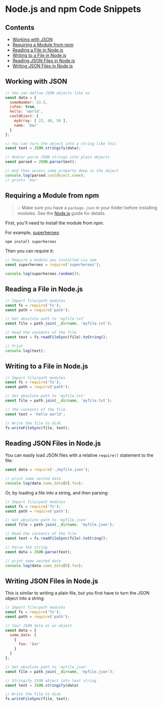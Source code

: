 # Node.js and npm Code Snippets

## Contents

- [Working with JSON](#working-with-json)
- [Requiring a Module from npm](#requiring-a-module)
- [Reading a File in Node.js](#reading-a-file-in-nodejs)
- [Writing to a File in Node.js](#writing-to-a-file-in-nodejs)
- [Reading JSON Files in Node.js](#reading-json-files-in-nodejs)
- [Writing JSON Files in Node.js](#writing-json-files-in-nodejs)

## Working with JSON

```js
// You can define JSON objects like so
const data = {
  someNumber: 23.5,
  isFoo: true,
  hello: 'world',
  coolObject: {
    myArray: [ 23, 40, 50 ],
    name: 'bar'
  }
};

// You can turn the object into a string like this
const text = JSON.stringify(data);

// And/or parse JSON strings into plain objects
const parsed = JSON.parse(text);

// And then access some property deep in the object
console.log(parsed.coolObject.name);
// prints 'bar'
```

## Requiring a Module from npm

> :bulb: Make sure you have a `package.json` in your folder before installing modules. See the [Node.js](./node-and-npm.md) guide for details.

First, you'll need to install the module from npm.

For example, [superheroes](https://www.npmjs.com/package/superheroes):

```sh
npm install superheroes
```

Then you can require it:

```js
// Require a module you installed via npm
const superheroes = require('superheroes');

console.log(superheroes.random());
```

## Reading a File in Node.js

```js
// Import file/path modules
const fs = require('fs');
const path = require('path');

// Get absolute path to 'myfile.txt'
const file = path.join(__dirname, 'myfile.txt');

// Read the contents of the file
const text = fs.readFileSync(file).toString();

// Print
console.log(text);
```

## Writing to a File in Node.js

```js
// Import file/path modules
const fs = require('fs');
const path = require('path');

// Get absolute path to 'myfile.txt'
const file = path.join(__dirname, 'myfile.txt');

// The contents of the file
const text = 'hello world';

// Write the file to disk
fs.writeFileSync(file, text);
```

## Reading JSON Files in Node.js

You can easily load JSON files with a relative `require()` statement to the file:

```js
const data = require('./myfile.json');

// print some nested data
console.log(data.some_data[0].foo);
```

Or, by loading a file into a string, and then parsing:

```js
// Import file/path modules
const fs = require('fs');
const path = require('path');

// Get absolute path to 'myfile.json'
const file = path.join(__dirname, 'myfile.json');

// Read the contents of the file
const text = fs.readFileSync(file).toString();

// Parse the string
const data = JSON.parse(text);

// print some nested data
console.log(data.some_data[0].foo);
```

## Writing JSON Files in Node.js

This is similar to writing a plain file, but you first have to turn the JSON object into a string:

```js
// Import file/path modules
const fs = require('fs');
const path = require('path');

// Your JSON data as an object
const data = {
  some_data: [
    {
      foo: 'bar'
    }
  ]
};

// Get absolute path to 'myfile.json'
const file = path.join(__dirname, 'myfile.json');

// Stringify JSON object into text string
const text = JSON.stringify(data)

// Write the file to disk
fs.writeFileSync(file, text);
```